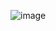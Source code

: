 ![image](https://user-images.githubusercontent.com/111624220/204075020-c98233ee-06ab-446e-91b8-9efd14ab0509.png)

